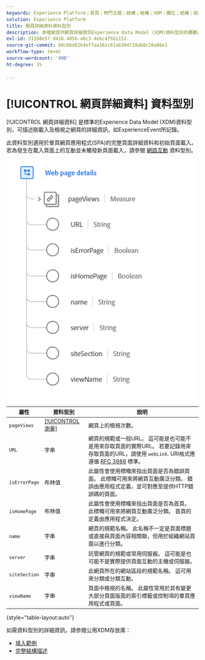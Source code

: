 ```yaml
---
keywords: Experience Platform；首頁；熱門主題；結構；結構；XDM；欄位；結構；結構；網頁詳細資訊；資料型別；資料型別；資料型別；網頁
solution: Experience Platform
title: 網頁詳細資料資料型別
description: 本檔案提供網頁詳細資訊Experience Data Model (XDM)資料型別的概觀。
exl-id: 31108e57-d416-485b-a6c3-4ebc4f5b1152
source-git-commit: 60c0bd62b4effaa161c61ab304718ab8c20a06e1
workflow-type: tm+mt
source-wordcount: '408'
ht-degree: 3%

---
```


# [!UICONTROL 網頁詳細資料] 資料型別

[!UICONTROL 網頁詳細資料] 是標準的Experience Data Model (XDM)資料型別，可描述剛載入及檢視之網頁的詳細資訊，如ExperienceEvent所記錄。

此資料型別適用於單頁網頁應用程式(SPA)的完整頁面詳細資料和初始頁面載入。 若為發生在載入頁面上的互動並未觸發新頁面載入，請參閱 [網路互動](./web-interaction.md) 資料型別。

<img src="../images/data-types/web-page-details.PNG" width="500" /><br />

| 屬性 | 資料型別 | 說明 |
| --- | --- | --- |
| `pageViews` | [[!UICONTROL 測量]](./measure.md) | 網頁上的檢視次數。 |
| `URL` | 字串 | 網頁的規範或一般URL。 這可能是也可能不是用來存取頁面的實際URL。 若要記錄用來存取頁面的URL，請使用 `webLink`. URI格式應遵循 [RFC 3986](https://tools.ietf.org/html/rfc3986) 標準。 |
| `isErrorPage` | 布林值 | 此屬性會使用標幟來指出頁面是否為錯誤頁面。 此標幟可用來將網頁互動廣泛分類。 錯誤由應用程式定義，並可對應至提供HTTP錯誤碼的頁面。 |
| `isHomePage` | 布林值 | 此屬性會使用標幟來指出頁面是否為首頁。 此標幟可用來將網頁互動廣泛分類。 首頁的定義由應用程式決定。 |
| `name` | 字串 | 網頁的規範名稱。 此名稱不一定是頁面標題或直接與頁面內容相關聯，但用於組織網站頁面以進行分類。 |
| `server` | 字串 | 託管網頁的規範或常用伺服器。 這可能是也可能不是實際提供頁面互動的主機或伺服器。 |
| `siteSection` | 字串 | 此網頁所在的網站區段的規範名稱。 這可用來分類或分類互動。 |
| `viewName` | 字串 | 頁面中檢視的名稱。 此屬性常用於具有變更大部分頁面版面的索引標籤或控制項的單頁應用程式或頁面。 |

{style="table-layout:auto"}

如需資料型別的詳細資訊，請參閱公用XDM存放庫：

* [填入範例](https://github.com/adobe/xdm/blob/master/components/datatypes/deprecated/webpagedetails.example.2.json)
* [完整結構描述](https://github.com/adobe/xdm/blob/master/components/datatypes/deprecated/webpagedetails.schema.json)

